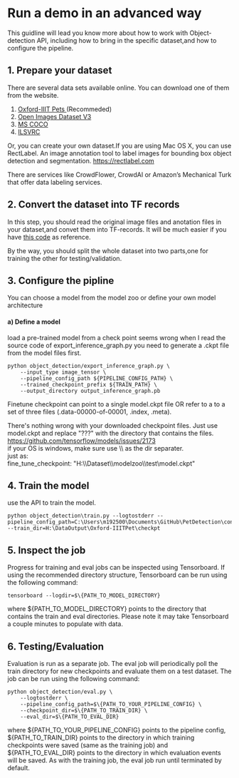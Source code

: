 # Run a demo in an advanced way
This guidline will lead you know more about how to work with Object-detection API, including how to bring in the specific dataset,and how to configure the pipeline.
## 1. Prepare your dataset
There are several data sets available online. You can download one of them from the website.
1. [Oxford-IIIT Pets ](http://www.robots.ox.ac.uk/~vgg/data/pets/) (Recommeded)
2. [Open Images Dataset V3](https://github.com/openimages/dataset#download-the-data)
3. [MS COCO](http://cocodataset.org/#home)
4. [ILSVRC](http://www.image-net.org/challenges/LSVRC/)

Or, you can create your own dataset.If you are using Mac OS X, you can use RectLabel.
An image annotation tool to label images for bounding box object detection and segmentation.
https://rectlabel.com

There are services like CrowdFlower, CrowdAI or Amazon’s Mechanical Turk that offer data labeling services.
## 2. Convert the dataset into TF records
In this step, you should read the original image files and anotation files in your dataset,and convet them into TF-records. It will be much easier if you have [this code](../Samples/create_pet_tf_record.py) as reference.

By the way, you should split the whole dataset into two parts,one for training the other for testing/validation.
## 3. Configure the pipline
You can choose a model from the model zoo or define your own model architecture
#### a) Define a model
load a pre-trained model from a check point
seems wrong when I read the source code of export_inference_graph.py
you need to generate a .ckpt file from the model files first.
``` consel
python object_detection/export_inference_graph.py \
    --input_type image_tensor \
    --pipeline_config_path ${PIPELINE_CONFIG_PATH} \
    --trained_checkpoint_prefix ${TRAIN_PATH} \
    --output_directory output_inference_graph.pb
```
Finetune checkpoint can point to a single model.ckpt file OR refer to a to a set of three files (.data-00000-of-00001, .index, .meta).

There's nothing wrong with your downloaded checkpoint files. Just use model.ckpt and replace "???" with the directory that contains the files.	  
https://github.com/tensorflow/models/issues/2173   
if your OS is windows, make sure use \\\ as the dir separater.   
just as:    
fine_tune_checkpoint: "H:\\\Dataset\\\modelzoo\\\test\\model.ckpt"

###
## 4. Train the model
use the API to train the model.  
```
python object_detection\train.py --logtostderr --pipeline_config_path=C:\Users\m192500\Documents\GitHub\PetDetection\config\faster_rcnn_inception_resnet_v2_atrous_pets.config --train_dir=H:\DataOutput\Oxford-IIITPet\checkpt
```
## 5. Inspect the job
Progress for training and eval jobs can be inspected using Tensorboard. If using the recommended directory structure, Tensorboard can be run using the following command:   
```
tensorboard --logdir=$\{PATH_TO_MODEL_DIRECTORY}    
```
where $\{PATH_TO_MODEL_DIRECTORY\} points to the directory that contains the train and eval directories. Please note it may take Tensorboard a couple minutes to populate with data.
## 6. Testing/Evaluation
Evaluation is run as a separate job. The eval job will periodically poll the train directory for new checkpoints and evaluate them on a test dataset. The job can be run using the following command:   
```
python object_detection/eval.py \
    --logtostderr \
    --pipeline_config_path=$\{PATH_TO_YOUR_PIPELINE_CONFIG} \
    --checkpoint_dir=$\{PATH_TO_TRAIN_DIR} \
    --eval_dir=$\{PATH_TO_EVAL_DIR}   
```
where ${PATH_TO_YOUR_PIPELINE_CONFIG} points to the pipeline config, ${PATH_TO_TRAIN_DIR} points to the directory in which training checkpoints were saved (same as the training job) and ${PATH_TO_EVAL_DIR} points to the directory in which evaluation events will be saved. As with the training job, the eval job run until terminated by default.

